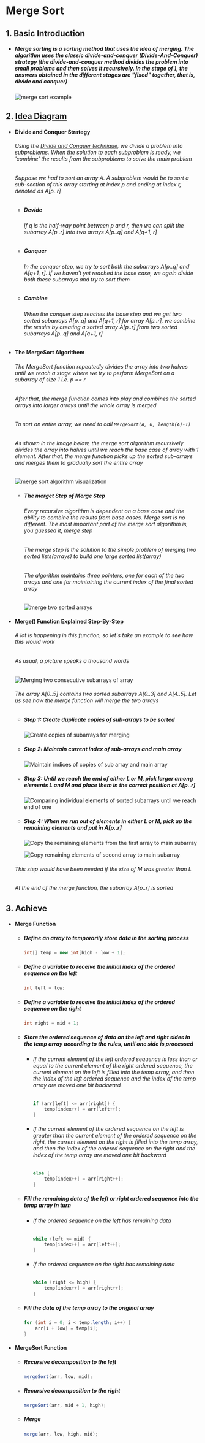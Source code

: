 # Merge Sort

## 1. Basic Introduction

 - ##### Merge sorting is a sorting method that uses the idea of merging. The algorithm uses the classic divide-and-conquer (Divide-And-Conquer) strategy (the divide-and-conquer method divides the problem into small problems and then solves it recursively. In the stage of ), the answers obtained in the different stages are "fixed" together, that is, divide and conquer)

   ![merge sort example](https://tva1.sinaimg.cn/large/007S8ZIlgy1ghluc8y3djj30u00uiabb.jpg)

## 2. [Idea Diagram](https://www.programiz.com/dsa/merge-sort)

 - #### Divide and Conquer Strategy

   ###### Using the [Divide and Conquer technique](https://www.programiz.com/dsa/divide-and-conquer), we divide a problem into subproblems. When the solution to each subproblem is ready, we 'combine' the results from the subproblems to solve the main problem

   ###### Suppose we had to sort an array A. A subproblem would be to sort a sub-section of this array starting at index p and ending at index r, denoted as A[p..r]

   - ##### Devide

     ###### If q is the half-way point between p and r, then we can split the subarray A[p..r] into two arrays A[p..q] and A[q+1, r]

   - ##### Conquer

     ###### In the conquer step, we try to sort both the subarrays A[p..q] and A[q+1, r]. If we haven't yet reached the base case, we again divide both these subarrays and try to sort them

   - ##### Combine

     ###### When the conquer step reaches the base step and we get two sorted subarrays A[p..q] and A[q+1, r] for array A[p..r], we combine the results by creating a sorted array A[p..r] from two sorted subarrays A[p..q] and A[q+1, r]

- #### The MergeSort Algorithem

  ###### The MergeSort function repeatedly divides the array into two halves until we reach a stage where we try to perform MergeSort on a subarray of size 1 i.e. p == r

  ###### After that, the merge function comes into play and combines the sorted arrays into larger arrays until the whole array is merged

  ###### To sort an entire array, we need to call `MergeSort(A, 0, length(A)-1)`

  ###### As shown in the image below, the merge sort algorithm recursively divides the array into halves until we reach the base case of array with 1 element. After that, the merge function picks up the sorted sub-arrays and merges them to gradually sort the entire array

  ![merge sort algorithm visualization](https://tva1.sinaimg.cn/large/007S8ZIlgy1ghlv3dvwi1j30ym0le0tb.jpg)

  - ##### The merget Step of Merge Step

    ###### Every recursive algorithm is dependent on a base case and the ability to combine the results from base cases. Merge sort is no different. The most important part of the merge sort algorithm is, you guessed it, merge step

    ###### The merge step is the solution to the simple problem of merging two sorted lists(arrays) to build one large sorted list(array)

    ###### The algorithm maintains three pointers, one for each of the two arrays and one for maintaining the current index of the final sorted array

    ![merge two sorted arrays](https://tva1.sinaimg.cn/large/007S8ZIlgy1ghlv3qga8hj30xw0u0dhh.jpg)

- #### Merge() Function Explained Step-By-Step

  ###### A lot is happening in this function, so let's take an example to see how this would work

  ###### As usual, a picture speaks a thousand words

  ![Merging two consecutive subarrays of array](https://tva1.sinaimg.cn/large/007S8ZIlgy1ghlv3z8pccj30im068q2v.jpg)

  ###### The array A[0..5] contains two sorted subarrays A[0..3] and A[4..5]. Let us see how the merge function will merge the two arrays

  - ##### Step 1: Create duplicate copies of sub-arrays to be sorted

    ![Create copies of subarrays for merging](https://tva1.sinaimg.cn/large/007S8ZIlgy1ghlv47p244j30ha0b40sq.jpg)

  - ##### Step 2: Maintain current index of sub-arrays and main array

    ![Maintain indices of copies of sub array and main array](https://tva1.sinaimg.cn/large/007S8ZIlgy1ghlv4fk73dj30zw08s3ym.jpg)

  - ##### Step 3: Until we reach the end of either L or M, pick larger among elements L and M and place them in the correct position at A[p..r]

    ![Comparing individual elements of sorted subarrays until we reach end of one](https://tva1.sinaimg.cn/large/007S8ZIlgy1ghlv4reze3j30xd0u0abe.jpg)

  - ##### Step 4: When we run out of elements in either L or M, pick up the remaining elements and put in A[p..r]

    ![Copy the remaining elements from the first array to main subarray](https://tva1.sinaimg.cn/large/007S8ZIlgy1ghlv54euu5j30uo0k0gm9.jpg)

    ![Copy remaining elements of second array to main subarray](https://tva1.sinaimg.cn/large/007S8ZIlgy1ghlv5f96a3j30qa08sjrh.jpg)

  ###### This step would have been needed if the size of M was greater than L

  ###### At the end of the merge function, the subarray A[p..r] is sorted

## 3. Achieve

 - #### Merge Function

    - ##### Define an array to temporarily store data in the sorting process

      ```java
      int[] temp = new int[high - low + 1];
      ```

      

    - ##### Define a variable to receive the initial index of the ordered sequence on the left

      ```java
      int left = low;
      ```

      

    - ##### Define a variable to receive the initial index of the ordered sequence on the right

      ```java
      int right = mid + 1;
      ```

      

    - ##### Store the ordered sequence of data on the left and right sides in the temp array according to the rules, until one side is processed

       - ###### If the current element of the left ordered sequence is less than or equal to the current element of the right ordered sequence, the current element on the left is filled into the temp array, and then the index of the left ordered sequence and the index of the temp array are moved one bit backward

         ```java
         if (arr[left] <= arr[right]) {
             temp[index++] = arr[left++];
         }
         ```

         

       - ###### If the current element of the ordered sequence on the left is greater than the current element of the ordered sequence on the right, the current element on the right is filled into the temp array, and then the index of the ordered sequence on the right and the index of the temp array are moved one bit backward

         ```java
         else {
             temp[index++] = arr[right++];
         }
         ```

         

   - ##### Fill the remaining data of the left or right ordered sequence into the temp array in turn

     - ###### If the ordered sequence on the left has remaining data

       ```java
       while (left <= mid) {
           temp[index++] = arr[left++];
       }
       ```

       

     - ###### If the ordered sequence on the right has remaining data

       ```java
       while (right <= high) {
           temp[index++] = arr[right++];
       }
       ```

   - ##### Fill the data of the temp array to the original array

     ```java
     for (int i = 0; i < temp.length; i++) {
         arr[i + low] = temp[i];
     }
     ```

     

- #### MergeSort Function

  - ##### Recursive decomposition to the left

    ```java
    mergeSort(arr, low, mid);
    ```

    

  - ##### Recursive decomposition to the right

    ```java
    mergeSort(arr, mid + 1, high);
    ```

    

  - ##### Merge

    ```java
    merge(arr, low, high, mid);
    ```

    























































